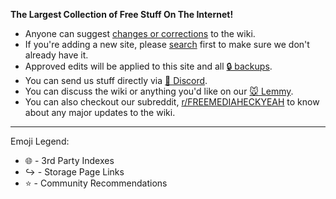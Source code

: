 **The Largest Collection of Free Stuff On The Internet!**

* Anyone can suggest [changes or corrections](https://rentry.org/fmhyedit) to the wiki.
* If you're adding a new site, please [search](https://raw.githubusercontent.com/nbats/FMHYedit/main/single-page) first to make sure we don't already have it.
* Approved edits will be applied to this site and all [🔒 backups](https://www.reddit.com/r/FREEMEDIAHECKYEAH/wiki/backups).
* You can send us stuff directly via [💬 Discord](https://redd.it/17f8msf).
* You can discuss the wiki or anything you'd like on our [🐭 Lemmy](https://lemmy.dbzer0.com/c/freemediaheckyeah).
* You can also checkout our subreddit, [r/FREEMEDIAHECKYEAH](https://www.reddit.com/r/FREEMEDIAHECKYEAH/) to know about any major updates to the wiki.

***

Emoji Legend:

* 🌐 - 3rd Party Indexes
* ↪️ - Storage Page Links
* ⭐ - Community Recommendations

